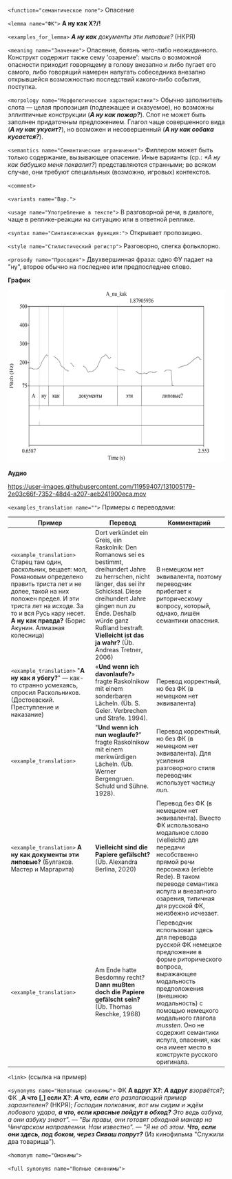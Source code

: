`<function="семантическое поле">` Опасение

`<lemma name="ФК">` **А ну как X?/!**

`<examples_for_lemma>` _**А ну как** документы эти липовые?_ (НКРЯ)

`<meaning name="Значение">` Опасение, боязнь чего-либо неожиданного. Конструкт содержит также сему 'озарение': мысль о возможной опасности приходит говорящему в голову внезапно и либо пугает его самого, либо говорящий намерен напугать собеседника внезапно открывшейся возможностью последствий какого-либо события, поступка.

`<morpology name="Морфологические характеристики">` Обычно заполнитель слота &mdash; целая пропозиция (подлежащее и сказуемое), но возможны эллиптичные конструкции (_**А ну как пожар?**_). Слот не может быть заполнен придаточным предложением. Глагол чаще совершенного вида (_**А ну как укусит?**_), но возможен и несовершенный (_**А ну как собака кусается?**_). 

`<semantics name="Семантические ограничения">` Филлером может быть только содержание, вызывающее опасение. Иные варианты (ср.: _*А ну как бабушка меня похвалит?_) представляются странными; во всяком случае, они требуют специальных (возможно, игровых) контекстов. 

`<comment>` 

`<variants name="Вар.">`    

`<usage name="Употребление в тексте">` В разговорной речи, в диалоге, чаще в реплике-реакции на ситуацию или в ответной реплике. 

`<syntax name="Синтаксическая функция:">` Открывает пропозицию.  

`<style name="Стилистический регистр">` Разговорно, слегка фольклорно. 
  

`<prosody name="Просодия">` Двухвершинная фраза: одно ФУ падает на "ну", второе обычно на последнее или предпоследнее слово. 

**График**

<img src="../images/A%20nu%20kak.png" width="600" height="400">

**Аудио** 

https://user-images.githubusercontent.com/11959407/131005179-2e03c66f-7352-48d4-a207-aeb241900eca.mov

`<examples_translation name="">` Примеры с переводами: 

 Пример | Перевод | Комментарий
--- | --- | ---
`<example_translation>` Старец там один, раскольник, вещает: мол, Романовым определено править триста лет и не долее, такой на них положен предел. И эти триста лет на исходе. За то и вся Русь кару несет. **А ну как правда?** (Борис Акунин. Алмазная колесница) | Dort verkündet ein Greis, ein Raskolnik: Den Romanows sei es bestimmt, dreihundert Jahre zu herrschen, nicht länger, das sei ihr Schicksal. Diese dreihundert Jahre gingen nun zu Ende. Deshalb würde ganz Rußland bestraft. **Vielleicht ist das ja wahr?** (Üb. Andreas Tretner, 2006) | В немецком нет эквивалента, поэтому переводчик прибегает к риторическому вопросу, который, однако, лишён семантики опасения. 
`<example_translation>` "**А ну как я убегу?**" &mdash; как-то странно усмехаясь, спросил Раскольников. (Достоевский. Преступление и наказание)  | «**Und wenn ich davonlaufe?**» fragte Raskolnikow mit einem sonderbaren Lächeln. (Üb. S. Geier. Verbrechen und Strafe. 1994). | Перевод корректный, но без ФК (в немецком нет эквивалента)
`<example_translation>` | "**Und wenn ich nun weglaufe?**" fragte Raskolnikow mit einem merkwürdigen Lächeln. (Üb. Werner Bergengruen. Schuld und Sühne. 1928). | Перевод корректный, но без ФК (в немецком нет эквивалента). Для усиления разговорного стиля переводчик использует частицу *nun*.
`<example_translation>` **А ну как документы эти липовые?** (Булгаков. Мастер и Маргарита) | **Vielleicht sind die Papiere gefälscht?** (Üb. Alexandra Berlina, 2020) | Перевод без ФК (в немецком нет эквивалента). Вместо ФК использовано модальное слово (vielleicht) для передачи несобственно прямой речи персонажа (erlebte Rede). В таком переводе семантика испуга и внезапного озарения, типичная для русской ФК, неизбежно исчезает.
`<example_translation>` | Am Ende hatte Besdomny recht? **Dann mußten doch die Papiere gefälscht sein?** (Üb. Thomas Reschke, 1968) | Переводчик использовал здесь для перевода русской ФК немецкое предложение в форме риторического вопроса, выражающее модальность предположения (внешнюю модальность) с помощью немецкого модального глагола _mussten_. Оно не содержит семантики испуга, опасения, как она имеет место в конструкте русского оригинала.

`<link>` (ссылка на пример)

`<synonyms name="Неполные синонимы">` ФК **А вдруг X?**: _**А вдруг** взорвётся?_; ФК _**А что [,] если X?**: _**А что, если** его разлагающий пример заразителен?_ (НКРЯ);  _Господин полковник, вот мы сидим и ждём
лобового удара, **а что, если красные пойдут в обход?** Это ведь азбука, а они азбуку знают". &mdash; "Вы правы, они готовят обходной маневр на Чингарском направлении. Нам известно". &mdash; "Я не об этом. **Что, если они здесь, под боком, через Сиваш попрут?**_ (Из кинофильма "Служили два товарища").
  
`<homonym name="Омонимы">`   

`<full synonyms name="Полные синонимы">`
